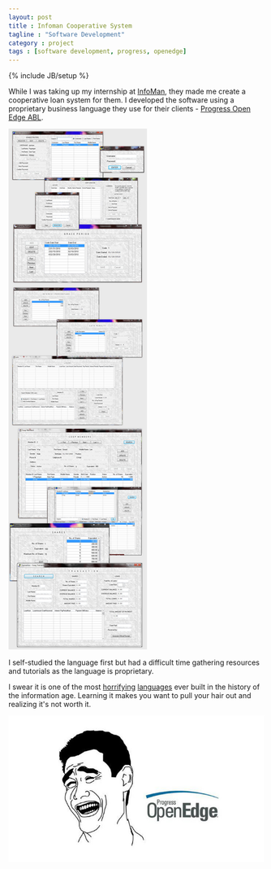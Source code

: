 ```yaml
---
layout: post
title : Infoman Cooperative System
tagline : "Software Development"
category : project
tags : [software development, progress, openedge]
---
```

{% include JB/setup %}

While I was taking up my internship at [InfoMan](http://infomaninc.com/), they made me create a cooperative loan system for them. I developed the software using a proprietary business language they use for their clients - [Progress Open Edge ABL](http://en.wikipedia.org/wiki/OpenEdge_Advanced_Business_Language).

![Infoman Coop System](/assets/images/coop-system.jpg)

I self-studied the language first but had a difficult time gathering resources and tutorials as the language is proprietary.

I swear it is one of the most [horrifying](https://blog.abevoelker.com/progress_openedge_abl_considered_harmful/) [languages](http://www.oehive.org/node/1913) ever built in the history of the information age. Learning it makes you want to pull your hair out and realizing it's not worth it.

![OpenEdge? Fuck that shite (via abevoelker.com)](/assets/images/progress-openedge-abl.jpg)